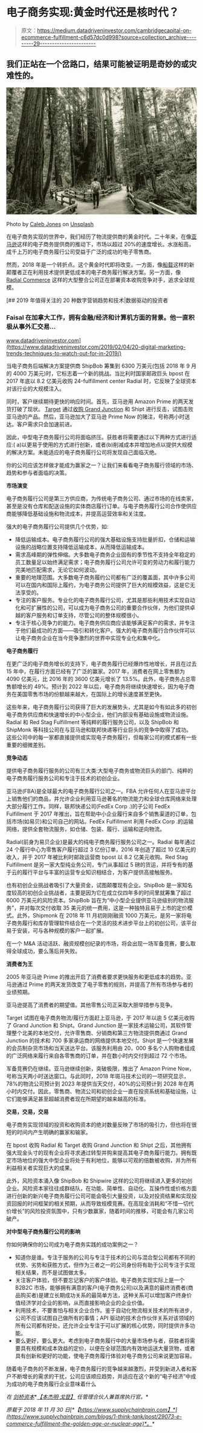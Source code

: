 # 电子商务实现:黄金时代还是核时代？

> 原文：<https://medium.datadriveninvestor.com/cambridgecapital-on-ecommerce-fulfillment-c6d57dc0d998?source=collection_archive---------29----------------------->

## 我们正站在一个岔路口，结果可能被证明是奇妙的或灾难性的。

![](img/ea19ff2f58aff0f485f9dd1c6494f0d9.png)

Photo by [Caleb Jones](https://unsplash.com/@gcalebjones?utm_source=medium&utm_medium=referral) on [Unsplash](https://unsplash.com?utm_source=medium&utm_medium=referral)

在电子商务实现的世界中，我们经历了物流提供商的黄金时代。二十年来，在像[亚马逊](http://www.amazon.com)这样的电子商务提供商的推动下，市场以超过 20%的速度增长。水涨船高，成千上万的电子商务履行公司受益于广泛的成功的电子零售商。

然而，2018 年是一个转折点。这个黄金时代即将改变。一方面，像[船载](http://www.shipbob.com)这样的新颠覆者正在利用技术提供更低成本的电子商务履行解决方案。另一方面，像 [Radial Commerce](http://www.radial.com) 这样的大型整合公司正在部署资本收购竞争对手，追求全球规模。

[](https://www.datadriveninvestor.com/2019/02/04/20-digital-marketing-trends-techniques-to-watch-out-for-in-2019/) [## 2019 年值得关注的 20 种数字营销趋势和技术|数据驱动的投资者

### Faisal 在加拿大工作，拥有金融/经济和计算机方面的背景。他一直积极从事外汇交易…

www.datadriveninvestor.com](https://www.datadriveninvestor.com/2019/02/04/20-digital-marketing-trends-techniques-to-watch-out-for-in-2019/) 

当电子商务后端解决方案提供商 ShipBob 筹集到 6300 万美元(包括 2018 年 9 月的 4000 万美元)时，它标志着一个新的挑战。当比利时国家邮政巨头 bpost 在 2017 年底以 8.2 亿美元收购 24-fulfillment center Radial 时，它反映了全球资本对该行业的大规模注入。

同时，客户继续期待更快的响应时间。首先，亚马逊用 Amazon Prime 的两天发货打破了现状。 [Target](http://www.target.com) 通过[收购 Grand Junction](https://medium.com/@benjamingordon30/battle-for-the-last-mile-target-grandjunction-cambridge-d020d1c4591a) 和 Shipt 进行反击，试图击败亚马逊的产品。然后，亚马逊加大了亚马逊 Prime Now 的赌注，号称两小时送达。客户需求只会加速前进。

因此，中型电子商务履行公司将面临挤压。获胜者将需要通过以下两种方式进行适应:( a)以更易于使用的方式进行创新，或者(b)削减成本并增加地点以提供大规模的解决方案。未能适应的电子商务履行公司将发现自己面临灭绝。

你的公司应该怎样做才能成为赢家之一？让我们来看看电子商务履行领域的市场、趋势和参与者面临的决策。

**市场演变**

电子商务履行公司是第三方供应商，为传统电子商务公司、通过市场的在线卖家，甚至是没有仓库和配送设施的实体商店履行订单。与电子商务履行公司合作使供应商能够降低基础设施和物流成本，并提高运营效率和关注度。

强大的电子商务履行公司提供几个优势，如:

*   降低运输成本。电子商务履行公司的强大基础设施支持批量折扣，仓储和运输设施的战略位置支持降低运输成本，从而降低运输成本。
*   需求高峰期的弹性伸缩。大多数电子商务企业固有的季节性不支持全年稳定的员工数量足以始终满足需求；电子商务履行公司允许可变的劳动力和履行能力完美地匹配需求，无论它如何波动。
*   重要的地理范围。大多数电子商务履约公司都有广泛的覆盖面，其中许多公司可以在国内和国际上履约，为电子商务公司提供了巨大的规模效益，这是它无法享受的。
*   专注的客户服务。专业化的电子商务履行公司，尤其是那些利用技术实现自动化和可扩展性的公司，可以成为电子商务公司的重要合作伙伴，为他们提供卓越的客户服务和订单支持，尽管公司的整体规模很小。
*   专注于核心竞争力的能力。电子商务供应商应该能够满足客户的需求，并专注于他们最成功的方面——吸引和转化客户。强大的电子商务履行合作伙伴可以让电子商务企业在当今竞争激烈的世界中实现专业化和集中化。

**电子商务履行**

在更广泛的电子商务增长的支持下，电子商务履行已经爆炸性地增长，并且在过去 15 年中，在履行方面已经有了广泛的赢家。2017 年，消费者在网上零售额为 4090 亿美元，比 2016 年的 3600 亿美元增长了 13.5%。此外，电子商务占总零售额增长的 49%。预计到 2022 年以后，电子商务将继续快速增长，因为电子商务在美国零售市场的份额越来越大，在国际上的增长速度甚至更快。

这些年来，电子商务履行公司获得了巨大的发展势头，尤其是如今有如此多的初创电子商务供应商和快速增长的中小型企业，他们内部没有基础设施或物流设施。Radial 和 Red Stag Fulfillment 等纯粹的履行服务公司，以及 ShipBob 和 ShipMonk 等科技公司在与亚马逊和联邦快递等行业巨头的竞争中取得了成功。这些公司中的每一家都直接提供或实现电子商务履行，但每家公司的模式都有一些重要的细微差别。

**竞争动态**

提供电子商务履行服务的公司有三大类:大型电子商务或物流巨头的部门、纯粹的电子商务履行服务公司和专注于技术的初创企业。

亚马逊(FBA)是全球最大的电子商务履行公司之一。FBA 允许任何人在亚马逊平台上销售他们的商品，并允许企业利用亚马逊著名的物流能力和全球仓库网络来处理大部分履行工作。同样，联邦快递公司(FedEx Corp .)的子公司 FedEx Fulfillment 于 2017 年推出，旨在帮助中小企业履行来自多个销售渠道的订单，包括市场(如易贝)和公司自己的网站。FedEx Fulfillment 利用 FedEx Corp .的运输网络，提供全套物流服务，如仓储、包装、履行、运输和逆向物流。

Radial(前身为易贝企业)是最大的纯电子商务履行服务公司之一。Radial 每年通过 24 个履行中心为零售客户履行超过 3 亿份订单，2016 年创造了超过 10 亿美元的收入，并于 2017 年被比利时邮政运营商 bpost 以 8.2 亿美元收购。Red Stag Fulfillment 是另一家大型纯业务公司，专门从事超过 5 磅的货运，并将专有的基于云的履行平台与丰富的运营专业知识相结合，为客户提供高接触服务。

也有初创企业挑战者吸引了大量资金，试图颠覆现有企业。ShipBob 是一家知名度较高的初创企业挑战者，主要是因为它在成立仅四年多的时间里就筹集了超过 6000 万美元的风险资本。ShipBob 旨在为“中小型企业提供亚马逊级别的物流服务”，并对每次交付收取 35 美元的统一费用，这是一种独特且易于上市的定价模式。此外，Shipmonk 在 2018 年 11 月初刚刚融资 1000 万美元，是另一家将电子商务履行和库存管理软件结合在一个灵活的技术进步平台上的初创公司，该平台易于安装，可与各种规模的客户一起扩展。

在一个 M&A 活动活跃、融资规模创纪录的市场，将会出现一场军备竞赛，要么取得全球成功，要么落后并失败。

**消费者为王**

2005 年亚马逊 Prime 的推出开启了消费者要求更快服务和更低成本的趋势。亚马逊通过 Prime 的两天发货改变了电子零售的规则，并提高了所有市场参与者的业绩预期。

亚马逊提高了消费者的期望值。其他零售公司正采取大胆举措参与竞争。

Target 试图在电子商务物流/履行方面赶上亚马逊，于 2017 年以逾 5 亿美元收购了 Grand Junction 和 Shipt。Grand Junction 是一家技术运输公司，其软件管理整个北美的本地交付，允许零售商、分销商和第三方物流提供商通过 Grand Junction 的技术和 700 多家承运商的网络提供本地交付。Shipt 是一个快速发展的会员制杂货市场和当天送达平台。该服务利用由 20，000 多名个人购物者组成的广泛网络来履行来自各零售商的订单，并在数小时内交付到超过 72 个市场。

军备竞赛仍在继续。亚马逊继续创新，突破极限，推出了 Amazon Prime Now，号称当天两小时送达窗口。与此同时，2018 年斑马技术公司的一项研究显示，78%的物流公司预计到 2023 年提供当天交付，40%的公司预计到 2028 年在两小时内交付。因此，零售商、物流公司和初创企业一直在投资系统和基础设施，让它们能够满足甚至超越消费者现在所期望的越来越高的标准。

**交易，交易，交易**

电子商务实现领域的投资和收购资本的绝对数量反映了市场的吸引力，但也将在很短的时间内产生明确的赢家和输家。

在 bpost 收购 Radial 和 Target 收购 Grand Junction 和 Shipt 之后，其他拥有强大现金头寸的现有企业将寻求通过转型并购来提高其电子商务履行能力。拥有既定市场地位的强大中型企业将处于有利地位，能够以可观的倍数被收购，并为所有利益相关者实现巨大的成果。

此外，风险资本涌入像 ShipBob 和 Shipwire 这样的公司将继续进入更多的初创企业。风险资本家往往成群结队，在功能、简单性、自动化、互操作性或价格方面进行创新的新兴电子商务履行公司可能会吸引大量投资，以及对投资结果和实现投资回报的时间框架的相关预期，从而导致规模竞赛。在高现金消耗和“不惜一切代价增长”的风险投资氛围中，只有少数赢家，随着时间的推移，可能会有几家公司破产。

**对中型电子商务履行公司的影响**

你如何确保你的公司成为电子商务实践的成功案例之一？

*   知道你是谁。专注于服务的公司与专注于技术的公司与混合型公司都有不同的优势、劣势和获胜方式，但作为三者之一的公司身份将有助于公司专注于实现相关结果，而不是试图做太多。
*   关注客户体验，但不要忘记客户的客户体验。电子商务实现实际上是一个 B2B2C 市场，能够拥有满意的客户(电子商务公司)以及满意的最终消费者(商品购买者)是建立长期成功关系的最简单方法，这种关系可以增加客户终身价值经济学对企业的影响，从而直接影响企业的企业价值。
*   利用技术，不要害怕与相关企业合作。鉴于自动化物流相关技术的所有进步，公司不应该试图自己做所有的事情；API 驱动的技术合作伙伴关系对该领域的所有公司都有好处，还允许企业专注于可以扩展的核心优势，同时提供许多功能。
*   要么更好，要么更大。考虑到电子商务履行中的大量市场参与者，获胜者将需要具有规模和成本效益的定价，以便在全球范围内有效地运送大量货物，或者具有创新和更好的功能，使电子商务履行体验对电子商务公司来说更加容易。

随着电子商务的不断发展，电子商务履行的竞争越来越激烈，并受到新进入者和客户不断增长的需求的干扰，公司应该顺应趋势，并适应在这个新的“电子经济”中成为成功的电子商务履行企业意味着什么

*在* [*剑桥资本*](http://cambridgecapital.com/)*[*【本杰明·戈登】*](http://www.benjamingordon.me) *任管理合伙人兼首席执行官。**

**原载于 2018 年 11 月 30 日*[*【https://www.supplychainbrain.com】*](https://www.supplychainbrain.com/blogs/1-think-tank/post/29073-e-commerce-fulfillment-the-golden-age-or-nuclear-age)*。**